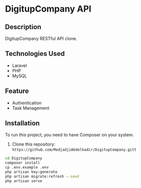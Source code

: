 # DigitupCompany API

## Description
DigitupCompany RESTful API clone.

## Technologies Used 
- Laravel
- PHP
- MySQL 

## Feature
  - Authentication
  - Task Management
## Installation

To run this project, you need to have Composer on your system.

1. Clone this repository: `https://github.com/MedjadjiAbdelkadir/DigitupCompany.gitt`

```cmd
cd DigitupCompany
composer install
cp .env.example .env
php artisan key:generate
php artisan migrate:refresh --seed
php artisan serve
```


